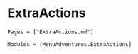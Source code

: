 # ExtraActions

```@index
Pages = ["ExtraActions.md"]
```

```@autodocs
Modules = [MenuAdventures.ExtraActions]
```
